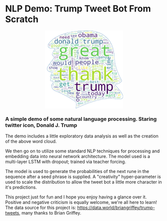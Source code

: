 # NLP Demo: Trump Tweet Bot From Scratch

<p align="center">
<img align="center" src="https://raw.githubusercontent.com/EdenTrainor//natural-tweet-generation/master/resources/trump_wordcloud.PNG" alt="djt" width="250" height="250">
</p>

### A simple demo of some natural language processing. Staring twitter icon, Donald J. Trump


The demo includes a little exploratory data analysis as well as the creation of the above word cloud. 

We then go on to utilize some standard NLP techniques for processing and embedding data into neural network architecture.
The model used is a multi-layer LSTM with dropout; trained via teacher forcing.

The model is used to generate the probabilities of the next rune in the sequence after a seed phrase is supplied.
A "creativity" hyper-parameter is used to scale the distribution to allow the tweet bot a little more character in it's predictions.

This project  just for fun and I hope you enjoy having a glance over it. Positive and negative criticism is equally welcome, we're all here to learn!
The data source for this project is: https://data.world/briangriffey/trump-tweets, many thanks to Brian Griffey.
